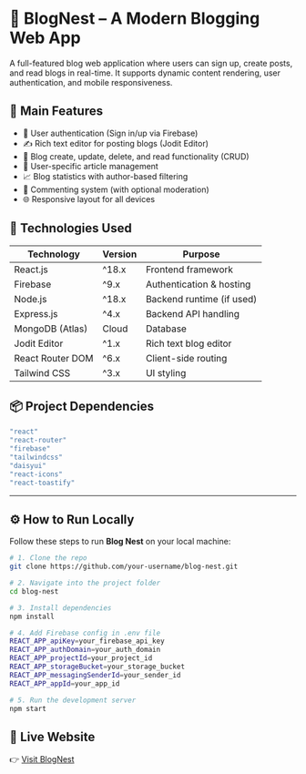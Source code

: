 # 📝 BlogNest – A Modern Blogging Web App
A full-featured blog web application where users can sign up, create posts, and read blogs in real-time. It supports dynamic content rendering, user authentication, and mobile responsiveness.

## 🌟 Main Features
- 🔐 User authentication (Sign in/up via Firebase)
- ✍️ Rich text editor for posting blogs (Jodit Editor)
- 📄 Blog create, update, delete, and read functionality (CRUD)
- 👤 User-specific article management
- 📈 Blog statistics with author-based filtering
- 💬 Commenting system (with optional moderation)
- 🌐 Responsive layout for all devices

## 🧰 Technologies Used

| Technology       | Version     | Purpose                      |
|------------------|-------------|------------------------------|
| React.js         | ^18.x       | Frontend framework           |
| Firebase         | ^9.x        | Authentication & hosting     |
| Node.js          | ^18.x       | Backend runtime (if used)    |
| Express.js       | ^4.x        | Backend API handling         |
| MongoDB (Atlas)  | Cloud       | Database                     |
| Jodit Editor     | ^1.x        | Rich text blog editor        |
| React Router DOM | ^6.x        | Client-side routing          |
| Tailwind CSS     | ^3.x        | UI styling                   |

## 📦 Project Dependencies

```bash
"react"
"react-router"
"firebase"
"tailwindcss"
"daisyui"
"react-icons"
"react-toastify"
```

---

## ⚙️ How to Run Locally

Follow these steps to run **Blog Nest** on your local machine:

```bash
# 1. Clone the repo
git clone https://github.com/your-username/blog-nest.git

# 2. Navigate into the project folder
cd blog-nest

# 3. Install dependencies
npm install

# 4. Add Firebase config in .env file
REACT_APP_apiKey=your_firebase_api_key
REACT_APP_authDomain=your_auth_domain
REACT_APP_projectId=your_project_id
REACT_APP_storageBucket=your_storage_bucket
REACT_APP_messagingSenderId=your_sender_id
REACT_APP_appId=your_app_id

# 5. Run the development server
npm start
```

## 🔗 Live Website
👉 [Visit BlogNest](https://blog-nest-a9329.web.app/)
